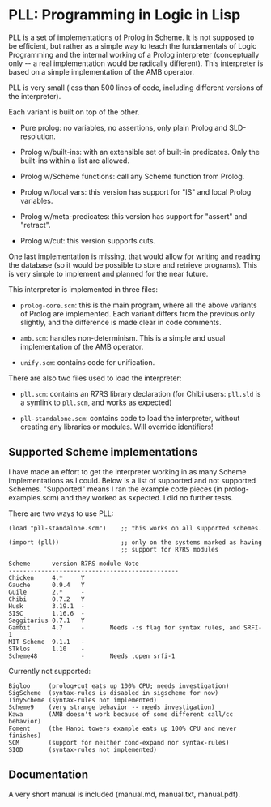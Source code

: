 # PLL: Programming in Logic in Lisp

PLL is a set of implementations of Prolog in Scheme. It is not
supposed to be efficient, but rather as a simple way to teach the
fundamentals of Logic Programming and the internal working of a
Prolog interpreter (conceptually only -- a real implementation would
be radically different). This interpreter is based on a simple
implementation of the AMB operator.

PLL is very small (less than 500 lines of code, including different
versions of the interpreter).

Each variant is built on top of the other.

- Pure prolog: no variables, no assertions, only plain Prolog and
  SLD-resolution.

- Prolog w/built-ins: with an extensible set of built-in predicates.
  Only the built-ins within a list are allowed.

- Prolog w/Scheme functions: call any Scheme function from Prolog.

- Prolog w/local vars: this version has support for "IS" and local
  Prolog variables.

- Prolog w/meta-predicates: this version has support for "assert"
  and "retract".

- Prolog w/cut: this version supports cuts.

One last implementation is missing, that would allow for writing
and reading the database (so it would be possible to store and
retrieve programs). This is very simple to implement and planned
for the near future.

This interpreter is implemented in three files:

- `prolog-core.scm`: this is the main program, where all the above variants
  of Prolog are implemented. Each variant differs from the previous
  only slightly, and the difference is made clear in code comments.

- `amb.scm`: handles non-determinism. This is a simple and usual
  implementation of the AMB operator.

- `unify.scm`: contains code for unification.

There are also two files used to load the interpreter:

- `pll.scm`: contains an R7RS library declaration (for Chibi users:
  `pll.sld` is a symlink to `pll.scm`, and works as expected)

- `pll-standalone.scm`: contains code to load the interpreter,
   without creating any libraries or modules. Will override
   identifiers!

## Supported Scheme implementations


I have made an effort to get the interpreter working in as many Scheme
implementations as I could. Below is a list of supported and not
supported Schemes. "Supported" means I ran the example code pieces
(in prolog-examples.scm) and they worked as sxpected. I did no
further tests.

There are two ways to use PLL:

```
(load "pll-standalone.scm")    ;; this works on all supported schemes.

(import (pll))                 ;; only on the systems marked as having 
                               ;; support for R7RS modules
```

```
Scheme      version	R7RS module	Note
-----------------------------------------------
Chicken     4.*		Y
Gauche      0.9.4	Y
Guile       2.*		-
Chibi       0.7.2	Y
Husk        3.19.1	-
SISC        1.16.6	-
Saggitarius 0.7.1	Y
Gambit      4.7		-		Needs -:s flag for syntax rules, and SRFI-1
MIT Scheme  9.1.1	-
STklos      1.10	-
Scheme48       	 	-		Needs ,open srfi-1
```

Currently not supported:

```
Bigloo     (prolog+cut eats up 100% CPU; needs investigation)
SigScheme  (syntax-rules is disabled in sigscheme for now)
TinyScheme (syntax-rules not implemented)
Scheme9    (very strange behavior -- needs investigation)
Kawa       (AMB doesn't work because of some different call/cc behavior)
Foment     (the Hanoi towers example eats up 100% CPU and never finishes)
SCM        (support for neither cond-expand nor syntax-rules)
SIOD       (syntax-rules not implemented)
```

## Documentation

A very short manual is included (manual.md, manual.txt, manual.pdf).


